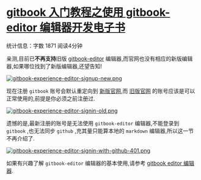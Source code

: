 # [gitbook 入门教程之使用 gitbook-editor 编辑器开发电子书](https://www.cnblogs.com/snowdreams1006/p/10657035.html)

统计信息：字数 1871  阅读4分钟


亲测,目前已**不再支持**旧版 [gitbook-editor](https://legacy.gitbook.com/editor) 编辑器,而官网也没有相应的新版编辑器,如果哪位找到了新版编辑器,还望告知!

[![gitbook-experience-editor-signup-new.png](https://upload-images.jianshu.io/upload_images/16648241-2d78439e85fbc79d.png?imageMogr2/auto-orient/strip%7CimageView2/2/w/1240)](https://upload-images.jianshu.io/upload_images/16648241-2d78439e85fbc79d.png?imageMogr2/auto-orient/strip|imageView2/2/w/1240)

现在注册 `gitbook` 账号会默认重定向到 [新版官网](https://www.gitbook.com/),而 [旧版官网](https://legacy.gitbook.com/) 的账号应该是可以正常使用的,前提是你必须之前注册过.

[![gitbook-experience-editor-signin-old.png](https://upload-images.jianshu.io/upload_images/16648241-d0fac3ce430a9958.png?imageMogr2/auto-orient/strip%7CimageView2/2/w/1240)](https://upload-images.jianshu.io/upload_images/16648241-d0fac3ce430a9958.png?imageMogr2/auto-orient/strip|imageView2/2/w/1240)

遗憾的是,最新注册的账号是无法使用 `gitbook-editor` 编辑器,不能登录到 `gitbook` ,也无法同步 `github` ,充其量只能算本地的 `markdown` 编辑器,所以这一节不再介绍了.

[![gitbook-experience-editor-signin-with-github-401.png](https://upload-images.jianshu.io/upload_images/16648241-d068e9eb5203f042.png?imageMogr2/auto-orient/strip%7CimageView2/2/w/1240)](https://upload-images.jianshu.io/upload_images/16648241-d068e9eb5203f042.png?imageMogr2/auto-orient/strip|imageView2/2/w/1240)

如果有兴趣了解 `gitbook-editor` 编辑器的基本使用,请参考 [gitbook editor 编辑器](https://snowdreams1006.github.io/myGitbook/experience/preview.html#gitbook-editor-编辑器).
